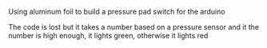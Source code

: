 Using aluminum foil to build a pressure pad switch for the arduino 

The code is lost but it takes a number based on a pressure sensor and it the number is high enough, it lights green, otherwise it lights red
